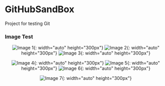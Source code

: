 # GitHubSandBox
Project for testing Git

### Image Test

<div align="center">

![Image 1](Description/Images/sc1.PNG){: width="auto" height="300px"}
 ![Image 2](Description/Images/sc2.PNG){: width="auto" height="300px"}
 ![Image 3](Description/Images/sc3.PNG){: width="auto" height="300px"}

</div>

<div align="center">

![Image 4](Description/Images/sc4.PNG){: width="auto" height="300px"}
 ![Image 5](Description/Images/sc5.PNG){: width="auto" height="300px"}
 ![Image 6](Description/Images/sc6.PNG){: width="auto" height="300px"}

</div>

<div align="center">

![Image 7](Description/Images/sc7.PNG){: width="auto" height="300px"}

</div>

